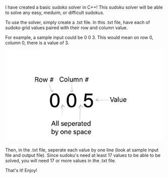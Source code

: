 I have created a basic sudoko solver in C++! This sudoku solver will be able to solve any easy, meduim, or difficult sudokus. 


To use the solver, simply create a .txt file. In this .txt file, have each of sudoko grid values paired with their row and column value. 

For example, a sample input could be 0 0 3. This would mean on row 0, column 0, there is a value of 3. 

![Correct formatting](/images/correctFormat.png)





Then, in the .txt file, seperate each value by one line (look at sample input file and output file). Since sudoku's need at least 17 values to be able to be solved, you will need 17 or more values in the .txt file. 

That's it! Enjoy!
